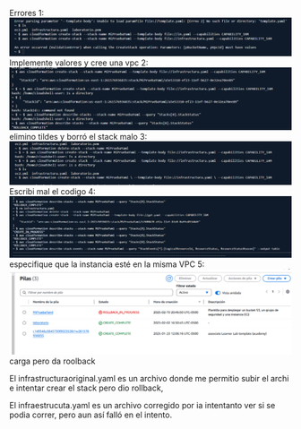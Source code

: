 Errores
1:
![alt text](errores\error1.png)
Implemente valores y cree una vpc
2:
![alt text](errores\error2.png)
elimino tildes y borró el stack malo
3:
![alt text](errores\error3.png)
Escribi mal el codigo
4:
![alt text](errores\error4.png)
especifique que la instancia esté en la misma VPC
5:
![alt text](errores\error5.png)
carga pero da roolback

El infrastructuraoriginal.yaml es un archivo donde me permitio subir el archi e intentar crear el stack pero dio rollback,

El infraestrucuta.yaml es un archivo corregido por ia intentanto ver si se podia correr, pero aun así falló en el intento.